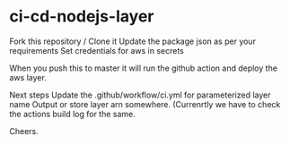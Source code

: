 # ci-cd-nodejs-layer

Fork this repository / Clone it
Update the package json as per your requirements
Set credentials for aws in secrets

When you push this to master it will run the github action and deploy the aws layer. 




Next steps
Update the .github/workflow/ci.yml for parameterized layer name
Output or store layer arn somewhere. (Currenrtly we have to check the actions build log for the same.


Cheers.
